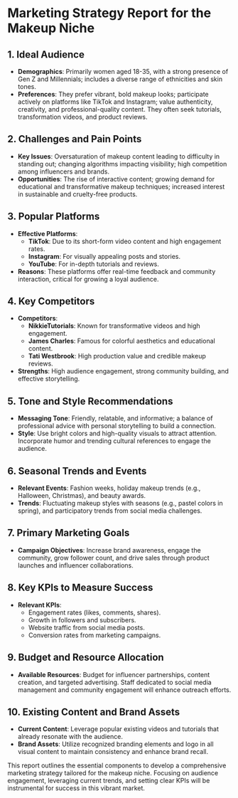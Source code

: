 # Marketing Strategy Report for the Makeup Niche

## 1. Ideal Audience
- **Demographics**: Primarily women aged 18-35, with a strong presence of Gen Z and Millennials; includes a diverse range of ethnicities and skin tones. 
- **Preferences**: They prefer vibrant, bold makeup looks; participate actively on platforms like TikTok and Instagram; value authenticity, creativity, and professional-quality content. They often seek tutorials, transformation videos, and product reviews.

## 2. Challenges and Pain Points
- **Key Issues**: Oversaturation of makeup content leading to difficulty in standing out; changing algorithms impacting visibility; high competition among influencers and brands.
- **Opportunities**: The rise of interactive content; growing demand for educational and transformative makeup techniques; increased interest in sustainable and cruelty-free products.

## 3. Popular Platforms
- **Effective Platforms**: 
  - **TikTok**: Due to its short-form video content and high engagement rates.
  - **Instagram**: For visually appealing posts and stories.
  - **YouTube**: For in-depth tutorials and reviews.
- **Reasons**: These platforms offer real-time feedback and community interaction, critical for growing a loyal audience.

## 4. Key Competitors
- **Competitors**: 
  - **NikkieTutorials**: Known for transformative videos and high engagement.
  - **James Charles**: Famous for colorful aesthetics and educational content.
  - **Tati Westbrook**: High production value and credible makeup reviews.
- **Strengths**: High audience engagement, strong community building, and effective storytelling.

## 5. Tone and Style Recommendations
- **Messaging Tone**: Friendly, relatable, and informative; a balance of professional advice with personal storytelling to build a connection.
- **Style**: Use bright colors and high-quality visuals to attract attention. Incorporate humor and trending cultural references to engage the audience.

## 6. Seasonal Trends and Events
- **Relevant Events**: Fashion weeks, holiday makeup trends (e.g., Halloween, Christmas), and beauty awards.
- **Trends**: Fluctuating makeup styles with seasons (e.g., pastel colors in spring), and participatory trends from social media challenges.

## 7. Primary Marketing Goals
- **Campaign Objectives**: Increase brand awareness, engage the community, grow follower count, and drive sales through product launches and influencer collaborations.

## 8. Key KPIs to Measure Success
- **Relevant KPIs**: 
  - Engagement rates (likes, comments, shares).
  - Growth in followers and subscribers.
  - Website traffic from social media posts.
  - Conversion rates from marketing campaigns.

## 9. Budget and Resource Allocation
- **Available Resources**: Budget for influencer partnerships, content creation, and targeted advertising. Staff dedicated to social media management and community engagement will enhance outreach efforts.

## 10. Existing Content and Brand Assets
- **Current Content**: Leverage popular existing videos and tutorials that already resonate with the audience.
- **Brand Assets**: Utilize recognized branding elements and logo in all visual content to maintain consistency and enhance brand recall.

This report outlines the essential components to develop a comprehensive marketing strategy tailored for the makeup niche. Focusing on audience engagement, leveraging current trends, and setting clear KPIs will be instrumental for success in this vibrant market.